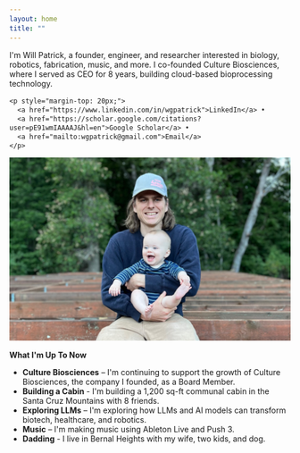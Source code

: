 ```yaml
---
layout: home
title: ""
---
```


<div class="intro-container">
  <div class="intro-text">
    I'm Will Patrick, a founder, engineer, and researcher interested in biology, robotics, fabrication, music, and more. I co-founded Culture Biosciences, where I served as CEO for 8 years, building cloud-based bioprocessing technology. 
    
    <p style="margin-top: 20px;">
      <a href="https://www.linkedin.com/in/wgpatrick">LinkedIn</a> •
      <a href="https://scholar.google.com/citations?user=pE91wmIAAAAJ&hl=en">Google Scholar</a> •
      <a href="mailto:wgpatrick@gmail.com">Email</a>
    </p>
  </div>
  <div class="intro-image">
    <img src="/assets/images/profile.jpg" alt="Will Patrick" class="profile-pic">
  </div>
</div>

**What I'm Up To Now**

- **Culture Biosciences** – I'm continuing to support the growth of Culture Biosciences, the company I founded, as a Board Member.
- **Building a Cabin** - I'm building a 1,200 sq-ft communal cabin in the Santa Cruz Mountains with 8 friends. 
- **Exploring LLMs** – I'm exploring how LLMs and AI models can transform biotech, healthcare, and robotics.
- **Music** – I'm making music using Ableton Live and Push 3. 
- **Dadding** - I live in Bernal Heights with my wife, two kids, and dog. 


